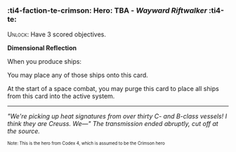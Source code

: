 ### :ti4-faction-te-crimson: **Hero**: TBA - _Wayward Riftwalker_ :ti4-te:

<span style="font-variant:small-caps;">Unlock</span>: Have 3 scored objectives.

**Dimensional Reflection**

When you produce ships:

You may place any of those ships onto this card.

At the start of a space combat, you may purge this card to place all ships from this card into the active system.

---

*"We're picking up heat signatures from over thirty C- and B-class vessels! I think they are Creuss. We—" The transmission ended abruptly, cut off at the source.*

<sup><sub>Note: This is the hero from Codex 4, which is assumed to be the Crimson hero</sub></sup>
